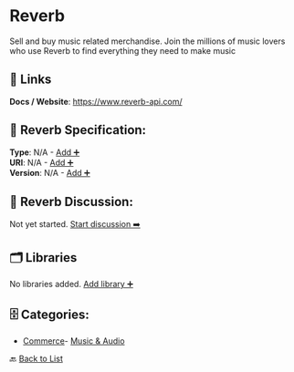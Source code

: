 # Reverb

Sell and buy music related merchandise. Join the millions of music lovers who use Reverb to find everything they need to make music

##  🔗 Links
**Docs / Website**: https://www.reverb-api.com/

## 🧬 Reverb Specification:
**Type**: N/A - [Add ➕](https://github.com/apis-list/apis-list/edit/main/apis.yaml#L16605)  
**URI**: N/A - [Add ➕](https://github.com/apis-list/apis-list/edit/main/apis.yaml#L16605)  
**Version**: N/A - [Add ➕](https://github.com/apis-list/apis-list/edit/main/apis.yaml#L16605)

## 💬 Reverb Discussion:
Not yet started. [Start discussion ➡️](https://github.com/apis-list/apis-list/discussions/new)

## 🗂️ Libraries

No libraries added. [Add library ➕](https://github.com/apis-list/apis-list/edit/main/apis.yaml#L16605)    


## 🗄️ Categories:
- [Commerce](https://github.com/apis-list/apis-list#commerce-)- [Music & Audio](https://github.com/apis-list/apis-list#music--audio-)

🔙  [Back to List](https://github.com/apis-list/apis-list)
